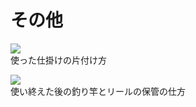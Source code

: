 # その他
[![ ](https://img.youtube.com/vi/UtNrvb7lnXE/0.jpg)](https://www.youtube.com/watch?v=UtNrvb7lnXE)  
使った仕掛けの片付け方
  
[![ ](https://img.youtube.com/vi/D9wE7raN9Ik/0.jpg)](https://www.youtube.com/watch?v=D9wE7raN9Ik)  
使い終えた後の釣り竿とリールの保管の仕方
